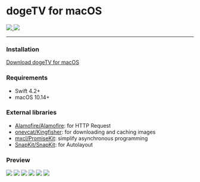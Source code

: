 # dogeTV for macOS

<div>
  <a href="https://github.com/popeyelau/dogeTV_macOS/releases">
    <img src="https://img.shields.io/github/release/popeyelau/dogeTV_macOS.svg?style=flat-square" />
  </a>
  <a href="https://github.com/popeyelau/dogeTV_macOS/issues">
    <img src="https://img.shields.io/github/issues-raw/popeyelau/dogeTV_macOS.svg?style=flat-square" />
  </a>
</div>

---

### Installation
[Download dogeTV for macOS](https://github.com/popeyelau/dogeTV_macOS/releases)

### Requirements
- Swift 4.2+
- macOS 10.14+

### External libraries
- [Alamofire/Alamofire](https://github.com/Alamofire/Alamofire): for HTTP Request
- [onevcat/Kingfisher](https://github.com/onevcat/Kingfisher): for downloading and caching images
- [mxcl/PromiseKit](https://github.com/mxcl/PromiseKit): simplify asynchronous programming
- [SnapKit/SnapKit](https://github.com/SnapKit/SnapKit): for Autolayout

### Preview

![](https://ae01.alicdn.com/kf/HTB1nEOjaoGF3KVjSZFm762qPXXar.png)
![](https://ae01.alicdn.com/kf/HTB1Y6WpalCw3KVjSZR0762cUpXaa.png)
![](https://ae01.alicdn.com/kf/HTB1kJKkak9E3KVjSZFr7610UVXa8.png)
![](https://ae01.alicdn.com/kf/HTB1c_5kalWD3KVjSZKP761p7FXaX.png)
![](https://ae01.alicdn.com/kf/HTB1vtOkak9E3KVjSZFr7610UVXaJ.png)
![](https://ae01.alicdn.com/kf/HTB1TJypalGw3KVjSZFw762Q2FXaC.png)




